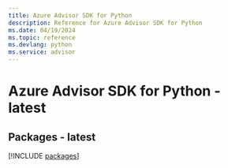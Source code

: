 ```yaml
---
title: Azure Advisor SDK for Python
description: Reference for Azure Advisor SDK for Python
ms.date: 04/19/2024
ms.topic: reference
ms.devlang: python
ms.service: advisor
---
```

# Azure Advisor SDK for Python - latest
## Packages - latest
[!INCLUDE [packages](advisor-index.md)]